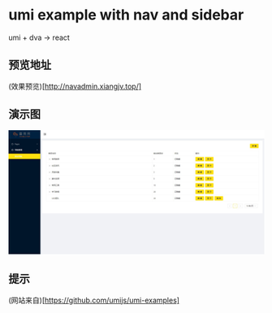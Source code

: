 # umi example with nav and sidebar
umi + dva -> react
## 预览地址
(效果预览)[http://navadmin.xiangjv.top/]

## 演示图
![](./assets/navAdmin.jpg)

## 提示
(网站来自)[https://github.com/umijs/umi-examples]
